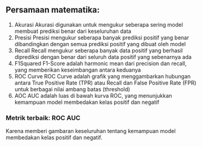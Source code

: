 ## Persamaan matematika:

1. Akurasi
Akurasi digunakan untuk mengukur seberapa sering model membuat prediksi benar dari keseluruhan data
2. Presisi
Presisi mengukur seberapa banyak prediksi positif yang benar dibandingkan dengan semua prediksi positif yang dibuat oleh model
3. Recall
Recall mengukur seberapa banyak data positif yang berhasil diprediksi dengan benar dari seluruh data positif yang sebenarnya ada
4. F1Squared
F1-Score adalah harmonic mean dari precision dan recall, yang memberikan keseimbangan antara keduanya
5. ROC Curve
ROC Curve adalah grafik yang menggambarkan hubungan antara True Positive Rate (TPR) atau Recall dan False Positive Rate (FPR) untuk berbagai nilai ambang batas (threshold)
6. AOC
AUC adalah luas di bawah kurva ROC, yang menunjukkan kemampuan model membedakan kelas positif dan negatif

### Metrik terbaik: ROC AUC
Karena memberi gambaran keseluruhan tentang kemampuan model membedakan kelas positif dan negatif.
